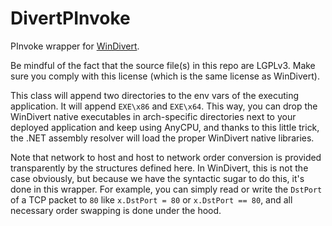 # DivertPInvoke
PInvoke wrapper for [WinDivert](https://github.com/basil00/Divert).  
  
Be mindful of the fact that the source file(s) in this repo are LGPLv3. Make sure you comply with this license (which is the same license as WinDivert).

This class will append two directories to the env vars of the executing application. It will append `EXE\x86` and `EXE\x64`. This way, you can drop the WinDivert native executables in arch-specific directories next to your deployed application and keep using AnyCPU, and thanks to this little trick, the .NET assembly resolver will load the proper WinDivert native libraries.

Note that network to host and host to network order conversion is provided transparently by the structures defined here. In WinDivert, this is not the case obviously, but because we have the syntactic sugar to do this, it's done in this wrapper. For example, you can simply read or write the `DstPort` of a TCP packet to `80` like `x.DstPort = 80` or `x.DstPort == 80`, and all necessary order swapping is done under the hood.
